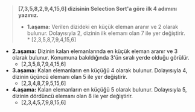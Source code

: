 > **[7,3,5,8,2,9,4,15,6] dizisinin Selection Sort'a göre ilk 4 adımını yazınız.**
> * **1.aşama:** Verilen dizideki en küçük eleman aranır ve 2 olarak bulunur. Dolayısıyla 2, dizinin ilk elemanı olan 7 ile yer değiştirir.  
     * [2,3,5,8,7,9,4,15,6]
* **2.aşama:** Dizinin kalan elemanlarında en küçük eleman aranır ve 3 olarak bulunur. Konumuna bakıldığında 3'ün sıralı yerde olduğu görülür. 
     * [2,3,5,8,7,9,4,15,6]
* **3.aşama:** Kalan elemanların en küçüğü 4 olarak bulunur. Dolayısıyla 4, dizinin üçüncü elemanı olan 5 ile yer değiştirir.  
     * [2,3,4,8,7,9,5,15,6]
* **4.aşama:** Kalan elemanların en küçüğü 5 olarak bulunur. Dolayısıyla 5, dizinin dördüncü elemanı olan 8 ile yer değiştirir.  
     * [2,3,4,5,7,9,8,15,6]
